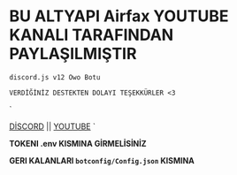 # BU ALTYAPI Airfax YOUTUBE KANALI TARAFINDAN PAYLAŞILMIŞTIR


`
discord.js v12 Owo Botu
`

`
VERDİĞİNİZ DESTEKTEN DOLAYI TEŞEKKÜRLER <3
`

`

[DİSCORD](https://discord.gg/RupB6vZ4zQ) ||
[YOUTUBE](https://www.youtube.com/channel/UC8rUaGDtdoKIZF4NqKzaZ5A)
`


**TOKENI .env KISMINA GİRMELİSİNİZ**


**GERI KALANLARI `botconfig/Config.json` KISMINA**
